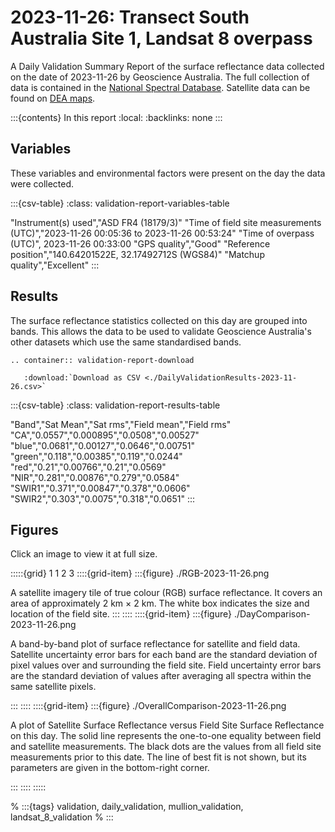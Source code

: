 
# 2023-11-26: Transect South Australia Site 1, Landsat 8 overpass

A Daily Validation Summary Report of the surface reflectance data collected on the date of 2023-11-26 by Geoscience&nbsp;Australia. 
The full collection of data is contained in the [National Spectral Database](https://www.dea.ga.gov.au/products/national-spectral-database).
Satellite data can be found on [DEA maps](https://maps.dea.ga.gov.au/).

:::{contents} In this report
:local:
:backlinks: none
:::

## Variables

These variables and environmental factors were present on the day the data were collected.

:::{csv-table}
:class: validation-report-variables-table

"Instrument(s) used","ASD FR4 (18179/3)"
"Time of field site measurements (UTC)","2023-11-26 00:05:36 to 2023-11-26 00:53:24"
"Time of overpass (UTC)", 2023-11-26 00:33:00
"GPS quality","Good"
"Reference position","140.64201522E, 32.17492712S (WGS84)"
"Matchup quality","Excellent"
:::

## Results

The surface reflectance statistics collected on this day are grouped into bands. 
This allows the data to be used to validate Geoscience Australia's other datasets which use the same standardised bands.

```{eval-rst}
.. container:: validation-report-download

   :download:`Download as CSV <./DailyValidationResults-2023-11-26.csv>`
```

:::{csv-table}
:class: validation-report-results-table

"Band","Sat Mean","Sat rms","Field mean","Field rms"
"CA","0.0557","0.000895","0.0508","0.00527"
"blue","0.0681","0.00127","0.0646","0.00751"
"green","0.118","0.00385","0.119","0.0244"
"red","0.21","0.00766","0.21","0.0569"
"NIR","0.281","0.00876","0.279","0.0584"
"SWIR1","0.371","0.00847","0.378","0.0606"
"SWIR2","0.303","0.0075","0.318","0.0651"
:::

## Figures

Click an image to view it at full size.

:::::{grid} 1 1 2 3
::::{grid-item}
:::{figure} ./RGB-2023-11-26.png

A satellite imagery tile of true colour (RGB) surface reflectance. 
It covers an area of approximately 2&nbsp;km &times; 2&nbsp;km. 
The white box indicates the size and location
of the field site.
:::
::::
::::{grid-item}
:::{figure} ./DayComparison-2023-11-26.png

A band-by-band plot of surface reflectance for satellite and field data. 
Satellite uncertainty error bars for each band are the standard deviation
of pixel values over and surrounding the field site. 
Field uncertainty error bars are the standard deviation of values after 
averaging all spectra within the same satellite pixels. 

:::
::::
::::{grid-item}
:::{figure} ./OverallComparison-2023-11-26.png

A plot of Satellite Surface Reflectance versus Field Site Surface Reflectance on this day.
The solid line represents the one-to-one equality between field and satellite measurements.
The black dots are the values from all field site measurements prior to this date. 
The line of best fit is not shown, but its parameters are given in the bottom-right corner.

:::
::::
:::::

% :::{tags} validation, daily_validation, mullion_validation, landsat_8_validation
% :::
